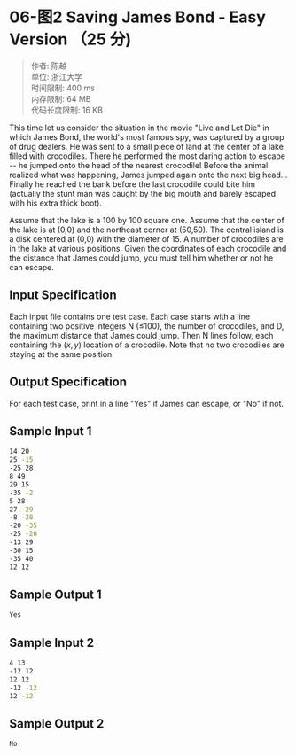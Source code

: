 # 06-图2 Saving James Bond - Easy Version （25 分)

>作者: 陈越</br>
单位: 浙江大学</br>
时间限制: 400 ms</br>
内存限制: 64 MB</br>
代码长度限制: 16 KB

This time let us consider the situation in the movie "Live and Let Die" in which James Bond, the world's most famous spy, was captured by a group of drug dealers. He was sent to a small piece of land at the center of a lake filled with crocodiles. There he performed the most daring action to escape -- he jumped onto the head of the nearest crocodile! Before the animal realized what was happening, James jumped again onto the next big head... Finally he reached the bank before the last crocodile could bite him (actually the stunt man was caught by the big mouth and barely escaped with his extra thick boot).

Assume that the lake is a 100 by 100 square one. Assume that the center of the lake is at (0,0) and the northeast corner at (50,50). The central island is a disk centered at (0,0) with the diameter of 15. A number of crocodiles are in the lake at various positions. Given the coordinates of each crocodile and the distance that James could jump, you must tell him whether or not he can escape.

## Input Specification

Each input file contains one test case. Each case starts with a line containing two positive integers N (≤100), the number of crocodiles, and D, the maximum distance that James could jump. Then N lines follow, each containing the $(x,y)$ location of a crocodile. Note that no two crocodiles are staying at the same position.

## Output Specification

For each test case, print in a line "Yes" if James can escape, or "No" if not.

## Sample Input 1

```bash
14 20
25 -15
-25 28
8 49
29 15
-35 -2
5 28
27 -29
-8 -28
-20 -35
-25 -20
-13 29
-30 15
-35 40
12 12
```

## Sample Output 1

```bash
Yes
```

## Sample Input 2

```bash
4 13
-12 12
12 12
-12 -12
12 -12
```

## Sample Output 2

```bash
No
```
